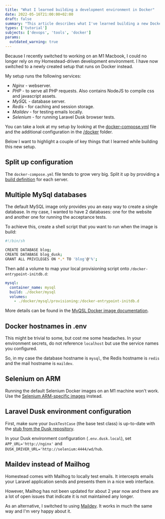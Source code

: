 ```yaml
---
title: "What I learned building a development environment in Docker"
date: 2022-05-16T21:00:00+02:00
draft: false
summary: "This article describes what I've learned building a new Docker-based development environment for this blog."
types: ['tutorial']
subjects: ['devops', 'tools', 'docker']
params:
  outdated_warning: true
---
```

Because I recently switched to working on an M1 Macbook, I could no longer rely on my Homestead-driven development environment. I have now switched to a newly created setup that runs on Docker instead.

My setup runs the following services:
- *Nginx* - webserver.
- *PHP* - to serve all PHP requests. Also contains NodeJS to compile css and javascript assets.
- *MySQL* - database server.
- *Redis* - for caching and session storage.
- *Maildev* - for testing emails locally.
- *Selenium* - for running Laravel Dusk browser tests.

You can take a look at my setup by looking at the [docker-compose.yml](https://github.com/barryvanveen/blog/blob/master/docker-compose.yml) file and the additional configuration in the [/docker](https://github.com/barryvanveen/blog/tree/master/docker) folder.

Below I want to highlight a couple of key things that I learned while building this new setup.

##  Split up configuration

The `docker-compose.yml` file tends to grow very big. Split it up by providing a [build definition](https://docs.docker.com/compose/compose-file/build/#build-definition) for each server.

## Multiple MySql databases

The default MySQL image only provides you an easy way to create a single database. In my case, I wanted to have 2 databases: one for the website and another one for running the acceptance tests.

To achieve this, create a shell script that you want to run when the image is build:
```sh
#!/bin/sh

CREATE DATABASE blog;
CREATE DATABASE blog_dusk;
GRANT ALL PRIVILEGES ON *.* TO 'blog'@'%';
```

Then add a volume to map your local provisioning script onto `/docker-entrypoint-initdb.d`:
```yml
mysql:
  container_name: mysql
  build: ./docker/mysql
  volumes:
    - ./docker/mysql/provisioning:/docker-entrypoint-initdb.d
```

More details can be found in the [MyQSL Docker image documentation](https://hub.docker.com/_/mysql/).

## Docker hostnames in .env

This might be trivial to some, but cost me some headaches. In your environment secrets, do not reference `localhost` but use the service names you configured.

So, in my case the database hostname is `mysql`, the Redis hostname is `redis` and the mail hostname is `maildev`.

## Selenium on ARM

Running the default Selenium Docker images on an M1 machine won't work. Use the [Selenium ARM-specific images](https://hub.docker.com/u/seleniarm) instead.

## Laravel Dusk environment configuration

First, make sure your `DuskTestCase` (the base test class) is up-to-date with the [stub from the Dusk repository](https://github.com/laravel/dusk/blob/6.x/stubs/DuskTestCase.stub).

In your Dusk environment configuration (`.env.dusk.local`), set `APP_URL='http://nginx'` and `DUSK_DRIVER_URL='http://selenium:4444/wd/hub`.

## Maildev instead of Mailhog

Homestead comes with Mailhog to locally test emails. It intercepts emails your Laravel application sends and presents them in a nice web interface.

However, Mailhog has not been updated for about 2 year now and there are a lot of open issues that indicate it is not maintained any longer.

As an alternative, I switched to using [Maildev](https://github.com/maildev/maildev). It works in much the same way and I'm very happy about it.